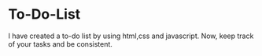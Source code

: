 # To-Do-List
I have created a to-do list by using html,css and javascript.
Now, keep track of your tasks and be consistent.
